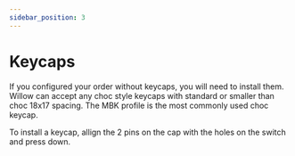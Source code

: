 ```yaml
---
sidebar_position: 3
---
```


# Keycaps
If you configured your order without keycaps, you will need to install them. Willow can accept any choc style keycaps with standard or smaller than choc 18x17 spacing. The MBK profile is the most commonly used choc keycap. 

To install a keycap, allign the 2 pins on the cap with the holes on the switch and press down.

<!-- <img src="/img/node_keycap_switch_visual.png" alt="Picture of Inserting Switches" class="img-max-height" /> --> 
